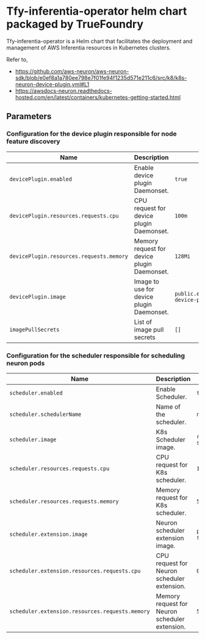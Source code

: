 # Tfy-inferentia-operator helm chart packaged by TrueFoundry
Tfy-inferentia-operator is a Helm chart that facilitates the deployment and management of AWS Inferentia resources in Kubernetes clusters.

Refer to,


* https://github.com/aws-neuron/aws-neuron-sdk/blob/e0ef8a1a780ee798e7f01fe94f1235d571e211c6/src/k8/k8s-neuron-device-plugin.yml#L1
* https://awsdocs-neuron.readthedocs-hosted.com/en/latest/containers/kubernetes-getting-started.html


## Parameters

### Configuration for the device plugin responsible for node feature discovery

| Name                                     | Description                                 | Value                                                  |
| ---------------------------------------- | ------------------------------------------- | ------------------------------------------------------ |
| `devicePlugin.enabled`                   | Enable device plugin Daemonset.             | `true`                                                 |
| `devicePlugin.resources.requests.cpu`    | CPU request for device plugin Daemonset.    | `100m`                                                 |
| `devicePlugin.resources.requests.memory` | Memory request for device plugin Daemonset. | `128Mi`                                                |
| `devicePlugin.image`                     | Image to use for device plugin Daemonset.   | `public.ecr.aws/neuron/neuron-device-plugin:2.16.18.0` |
| `imagePullSecrets`                       | List of image pull secrets                  | `[]`                                                   |

### Configuration for the scheduler responsible for scheduling neuron pods

| Name                                            | Description                                    | Value                                             |
| ----------------------------------------------- | ---------------------------------------------- | ------------------------------------------------- |
| `scheduler.enabled`                             | Enable Scheduler.                              | `true`                                            |
| `scheduler.schedulerName`                       | Name of the scheduler.                         | `neuron-scheduler`                                |
| `scheduler.image`                               | K8s Scheduler image.                           | `registry.k8s.io/kube-scheduler:v1.27.7`          |
| `scheduler.resources.requests.cpu`              | CPU request for K8s scheduler.                 | `100m`                                            |
| `scheduler.resources.requests.memory`           | Memory request for K8s scheduler.              | `50Mi`                                            |
| `scheduler.extension.image`                     | Neuron scheduler extension image.              | `public.ecr.aws/neuron/neuron-scheduler:2.18.3.0` |
| `scheduler.extension.resources.requests.cpu`    | CPU request for Neuron scheduler extension.    | `0.1`                                             |
| `scheduler.extension.resources.requests.memory` | Memory request for Neuron scheduler extension. | `50Mi`                                            |
